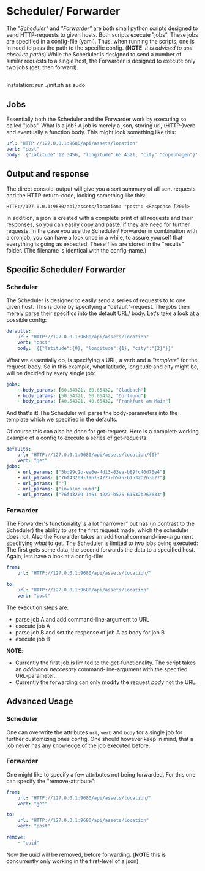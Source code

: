 # Scheduler/ Forwarder
The _"Scheduler"_ and _"Forwarder"_ are both small python scripts designed to send 
HTTP-requests to given hosts. 
Both scripts execute "jobs". These jobs are specified in a config-file (yaml). Thus,
when running the scripts, one is in need to pass the path to the specific
config. (__NOTE__: _it is advised to use absolute paths_)
While the Scheduler is designed to send a number of similar requests to a single host,
the Forwarder is designed to execute only two jobs (get, then
forward). 

## 
Instalation: 
run ./init.sh as sudo 

## Jobs 
Essentially both the Scheduler and the Forwarder work by executing so called
"jobs". What is a job? A job is merely a json, storing url, (HTTP-)verb and
eventually a function body. This might look something like this:
```yaml
url: "HTTP://127.0.0.1:9680/api/assets/location"
verb: "post"
body: '{"latitude":12.3456, "longitude":65.4321, "city":"Copenhagen"}'
```

## Output and response
The direct console-output will give you a sort summary of all sent requests
and the HTTP-return-code, looking something like this: 

```
HTTP://127.0.0.1:9680/api/assets/location: "post": <Response [200]>
```

In addition, a json is created with a complete print of all requests and their responses, so you
can easily copy and paste, if they are need for further requests. In the case
you use the Scheduler/ Forwarder in combination with a cronjob, you can have a
look once in a while, to assure yourself that everything is going as expected. 
These files are stored in the "results" folder. (The filename is identical with
the config-name.)


## Specific Scheduler/ Forwarder

### Scheduler 
The Scheduler is designed to easily send a series of requests to to one given
host. This is done by specifying a "default"-request. The jobs then merely parse
their specifics into the default URL/ body. Let's take a look at a possible
config:

```yaml
defaults:
    url: "HTTP://127.0.0.1:9680/api/assets/location"
    verb: "post"
    body: '{{"latitude":{0}, "longitude":{1}, "city":"{2}"}}'
```

What we essentially do, is specifying a URL, a verb and a _"template"_ for the
request-body. So in this example, what latitude, longitude and city might be, 
will be decided by every single job:

```yaml
jobs:
    - body_params: [60.54321, 60.65432, "Gladbach"]
    - body_params: [50.54321, 50.65432, "Dortmund"]
    - body_params: [40.54321, 40.65432, "Frankfurt am Main"]
```

And that's it! The Scheduler will parse the body-parameters into the template
which we specified in the defaults.

Of course this can also be done for get-request. Here is a complete working
example of a config to execute a series of get-requests:

```yaml
defaults:
    url: "HTTP://127.0.0.1:9680/api/assets/location/{0}"
    verb: "get"
jobs:
    - url_params: ["5bd99c2b-ee6e-4d13-83ea-b89fc40d70e4"]
    - url_params: ["76f43209-1a61-4227-b575-61532b263627"]
    - url_params: [""]
    - url_params: ["invalud uuid"]
    - url_params: ["76f43209-1a61-4227-b575-61532b263633"]
```

### Forwarder
The Forwarder's functionality is a lot "narrower" but has (in contrast to the
Scheduler) the ability to _use_ the first request made, which the scheduler does
not.
Also the Forwarder takes an additional command-line-argument specifying _what_ to
get.
The Scheduler is limited to two jobs being executed: The first gets some data,
the second forwards the data to a specified host. 
Again, lets have a look at a
config-file: 

```yaml
from: 
    url: "HTTP://127.0.0.1:9680/api/assets/location/"

to: 
    url: "HTTP://127.0.0.1:9680/api/assets/location"
    verb: "post"
```

The execution steps are:
- parse job A and add command-line-argument to URL
- execute job A
- parse job B and set the response of job A as body for job B 
- execute job B

__NOTE__: 
- Currently the first job is limited to the get-functionality. The script takes
  an _additional neccesary_ command-line-argument with the specified URL-parameter.
- Currently the forwarding can only modify the request _body_ not the URL.


## Advanced Usage
### Scheduler
One can overwrite the attributes `url`, `verb` and `body` for a single job for further
customizing ones config. One should however keep in mind, that a job never has
any knowledge of the job executed before.

### Forwarder
One might like to specify a few attributes not being forwarded. For this one can
specify the "remove-attribute": 

```yaml
from: 
    url: "HTTP://127.0.0.1:9680/api/assets/location/"
    verb: "get"

to: 
    url: "HTTP://127.0.0.1:9680/api/assets/location"
    verb: "post"

remove: 
    - "uuid"
```

Now the uuid will be removed, before forwarding. 
(__NOTE__ this is concurrently only working in the first-level of a json)
